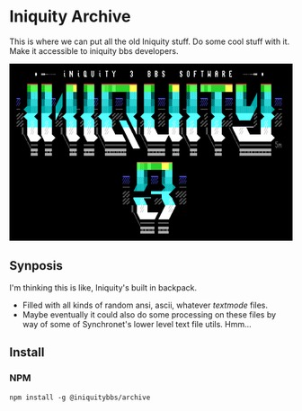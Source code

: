 # Iniquity Archive

This is where we can put all the old Iniquity stuff. Do some cool stuff with it. Make it accessible to iniquity bbs developers.

![Alt text](https://github.com/iniquitybbs/iniquity/raw/master/packages/core/src/assets/5m-iniquity3a.png?raw=true "Iniquity 3")

## Synposis

I'm thinking this is like, Iniquity's built in backpack.

- Filled with all kinds of random ansi, ascii, whatever _textmode_ files.
- Maybe eventually it could also do some processing on these files by way of some of Synchronet's lower level text file utils. Hmm...

## Install

### NPM

    npm install -g @iniquitybbs/archive
